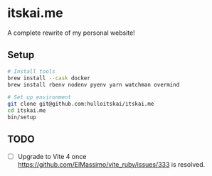 # itskai.me

A complete rewrite of my personal website!

## Setup

```bash
# Install tools
brew install --cask docker
brew install rbenv nodenv pyenv yarn watchman overmind

# Set up environment
git clone git@github.com:hulloitskai/itskai.me
cd itskai.me
bin/setup
```

## TODO

- [ ] Upgrade to Vite 4 once https://github.com/ElMassimo/vite_ruby/issues/333
      is resolved.
